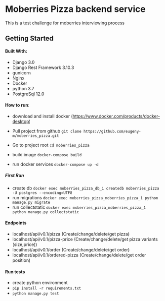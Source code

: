 # Moberries Pizza backend service

This is a test challenge for moberries interviewing process

## Getting Started

#### Built With:

* Django 3.0
* Django Rest Framework 3.10.3
* gunicorn
* Nginx
* Docker
* python 3.7
* PostgreSql 12.0

#### How to run:

* download and install docker (https://www.docker.com/products/docker-desktop)

* Pull project from github
`git clone https://github.com/eugeny-m/moberries_pizza.git`
* Go to project root
`cd moberries_pizza`
* build image `docker-compose build`
* run docker services `docker-compose up -d`

##### First Run

* create db `docker exec moberries_pizza_db_1 createdb moberries_pizza -U postgres --encoding=UTF8`
* run migrations `docker exec moberries_pizza_moberries_pizza_1 python manage.py migrate`
* run collectstatic `docker exec moberries_pizza_moberries_pizza_1 python manage.py collectstatic`

#### Endpoints

* localhost/api/v0.1/pizza (Create/change/delete/get pizza)
* localhost/api/v0.1/pizza-price (Create/change/delete/get pizza variants (size,price))
* localhost/api/v0.1/order (Create/change/delete/get order)
* localhost/api/v0.1/ordered-pizza (Create/change/delete/get order position)

#### Run tests
* create python environment
* `pip install -r requirements.txt`
* `python manage.py test`
